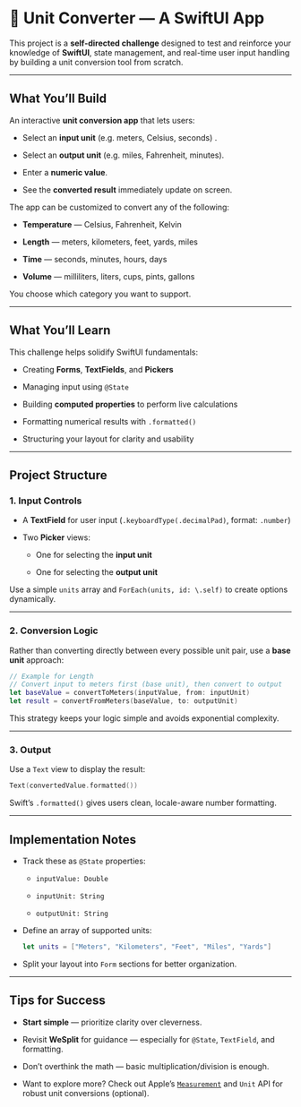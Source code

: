 # 🧮 Unit Converter — A SwiftUI App

This project is a **self-directed challenge** designed to test and reinforce your knowledge of **SwiftUI**, state management, and real-time user input handling by building a unit conversion tool from scratch.

---

## What You’ll Build

An interactive **unit conversion app** that lets users:

* Select an **input unit** (e.g. meters, Celsius, seconds)
.
* Select an **output unit** (e.g. miles, Fahrenheit, minutes).

* Enter a **numeric value**.

* See the **converted result** immediately update on screen.

The app can be customized to convert any of the following:

*  **Temperature** — Celsius, Fahrenheit, Kelvin

* **Length** — meters, kilometers, feet, yards, miles

* **Time** — seconds, minutes, hours, days

* **Volume** — milliliters, liters, cups, pints, gallons

You choose which category you want to support.

---

## What You’ll Learn

This challenge helps solidify SwiftUI fundamentals:

* Creating **Forms**, **TextFields**, and **Pickers**

* Managing input using `@State`

* Building **computed properties** to perform live calculations

* Formatting numerical results with `.formatted()`

* Structuring your layout for clarity and usability

---

## Project Structure

### 1. Input Controls

* A **TextField** for user input (`.keyboardType(.decimalPad)`, format: `.number`)

* Two **Picker** views:

  * One for selecting the **input unit**
  
  * One for selecting the **output unit**

Use a simple `units` array and `ForEach(units, id: \.self)` to create options dynamically.

---

### 2. Conversion Logic

Rather than converting directly between every possible unit pair, use a **base unit** approach:

```swift
// Example for Length
// Convert input to meters first (base unit), then convert to output
let baseValue = convertToMeters(inputValue, from: inputUnit)
let result = convertFromMeters(baseValue, to: outputUnit)
```

This strategy keeps your logic simple and avoids exponential complexity.

---

### 3. Output

Use a `Text` view to display the result:

```swift
Text(convertedValue.formatted())
```

Swift’s `.formatted()` gives users clean, locale-aware number formatting.

---

## Implementation Notes

* Track these as `@State` properties:

  * `inputValue: Double`
  
  * `inputUnit: String`
  
  * `outputUnit: String`
  
* Define an array of supported units:

  ```swift
  let units = ["Meters", "Kilometers", "Feet", "Miles", "Yards"]
  ```
* Split your layout into `Form` sections for better organization.

---

## Tips for Success

* **Start simple** — prioritize clarity over cleverness.

* Revisit **WeSplit** for guidance — especially for `@State`, `TextField`, and formatting.

* Don’t overthink the math — basic multiplication/division is enough.

* Want to explore more? Check out Apple’s [`Measurement`](https://developer.apple.com/documentation/foundation/measurement) and `Unit` API for robust unit conversions (optional).


